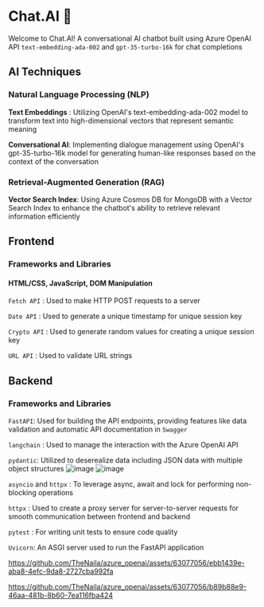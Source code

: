 # Chat.AI 👋

Welcome to Chat.AI! A conversational AI chatbot built using Azure OpenAI API `text-embedding-ada-002` and `gpt-35-turbo-16k` for chat completions

## AI Techniques 

### Natural Language Processing (NLP)

**Text Embeddings** : Utilizing OpenAI's text-embedding-ada-002 model to transform text into high-dimensional vectors that represent semantic meaning

**Conversational AI**: Implementing dialogue management using OpenAI's gpt-35-turbo-16k model for generating human-like responses based on the context of the conversation

### Retrieval-Augmented Generation (RAG)

**Vector Search Index**: Using Azure Cosmos DB for MongoDB with a Vector Search Index to enhance the chatbot's ability to retrieve relevant information efficiently

## Frontend 

### Frameworks and Libraries

#### HTML/CSS, JavaScript, DOM Manipulation


`Fetch API` : Used to make HTTP POST requests to a server

`Date API` : Used to generate a unique timestamp for unique session key

`Crypto API` : Used to generate random values for creating a unique session key

`URL API` : Used to validate URL strings


## Backend 

### Frameworks and Libraries

`FastAPI`: Used for building the API endpoints, providing features like data validation and automatic API documentation in `Swagger`

`langchain` : Used to manage the interaction with the Azure OpenAI API

`pydantic`: Utilized to deserealize data including JSON data with multiple object structures
![image](https://github.com/TheNaila/openai_azure_chatbot/assets/63077056/20f39bba-7fbd-477c-92c3-070614b70f4a)
![image](https://github.com/TheNaila/openai_azure_chatbot/assets/63077056/02b84504-4d9d-485b-95d8-3476bbbd5e98)

`asyncio` and `httpx` : To leverage async, await and lock for performing non-blocking operations

`httpx` : Used to create a proxy server for server-to-server requests for smooth communication between frontend and backend

`pytest` : For writing unit tests to ensure code quality 

`Uvicorn`: An ASGI server used to run the FastAPI application



https://github.com/TheNaila/azure_openai/assets/63077056/ebb1439e-aba8-4efc-9da8-2727cba992fa


https://github.com/TheNaila/azure_openai/assets/63077056/b89b88e9-46aa-481b-8b60-7ea116fba424







